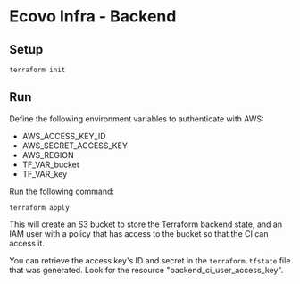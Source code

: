 # Ecovo Infra - Backend

## Setup

```
terraform init
```

## Run

Define the following environment variables to authenticate with AWS:

- AWS_ACCESS_KEY_ID
- AWS_SECRET_ACCESS_KEY
- AWS_REGION
- TF_VAR_bucket
- TF_VAR_key

Run the following command:

```
terraform apply
```

This will create an S3 bucket to store the Terraform backend state, and an IAM user with a policy that has access to the bucket so that the CI can access it.

You can retrieve the access key's ID and secret in the `terraform.tfstate` file that was generated. Look for the resource "backend_ci_user_access_key".
